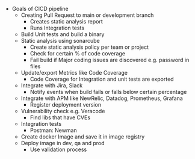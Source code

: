 - Goals of CICD pipeline 
    - Creating Pull Request to main or development branch
       - Creates static analysis report 
       - Runs Integration tests
    - Build Unit tests and build a binary
    - Static analysis using sonarcube
       -  Create static analysis policy per team or project
       -  Check for certain % of code coverage
       -  Fail build if Major coding issues are discovered e.g. password in files 
    - Update/export Metrics like Code Coverage
        - Code Coverage for Integration and unit tests are exported   
    - Integrate with Jira, Slack
        - Notify events when build fails or falls below certain percentage  
    - Integrate with APM like NewRelic, Datadog, Prometheus, Grafana 
        - Register deployment version 
    - Vulnerability check e.g. Veracode
        - Find libs that have CVEs
    - Integration tests
        - Postman: Newman
    - Create docker Image and save it in image registry 
    - Deploy image in dev, qa and prod 
        - Use validation process 
